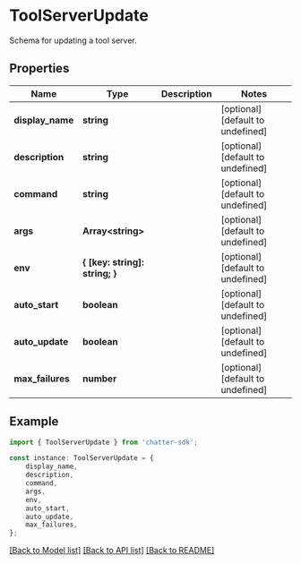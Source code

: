 # ToolServerUpdate

Schema for updating a tool server.

## Properties

Name | Type | Description | Notes
------------ | ------------- | ------------- | -------------
**display_name** | **string** |  | [optional] [default to undefined]
**description** | **string** |  | [optional] [default to undefined]
**command** | **string** |  | [optional] [default to undefined]
**args** | **Array&lt;string&gt;** |  | [optional] [default to undefined]
**env** | **{ [key: string]: string; }** |  | [optional] [default to undefined]
**auto_start** | **boolean** |  | [optional] [default to undefined]
**auto_update** | **boolean** |  | [optional] [default to undefined]
**max_failures** | **number** |  | [optional] [default to undefined]

## Example

```typescript
import { ToolServerUpdate } from 'chatter-sdk';

const instance: ToolServerUpdate = {
    display_name,
    description,
    command,
    args,
    env,
    auto_start,
    auto_update,
    max_failures,
};
```

[[Back to Model list]](../README.md#documentation-for-models) [[Back to API list]](../README.md#documentation-for-api-endpoints) [[Back to README]](../README.md)
